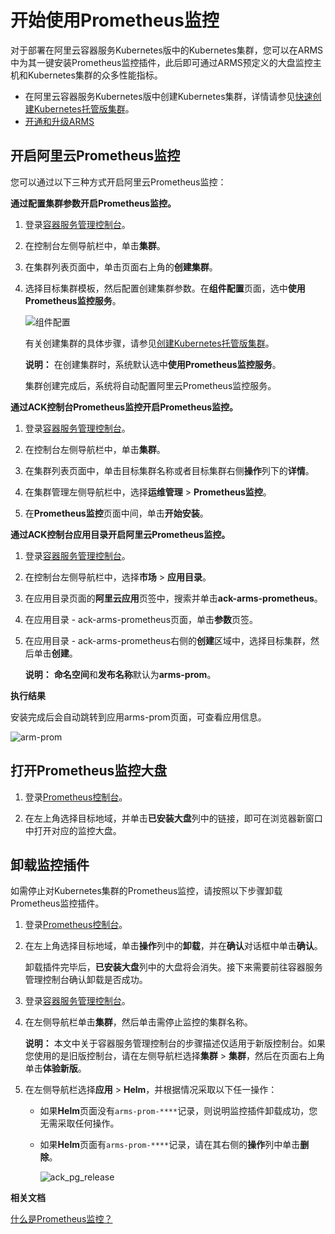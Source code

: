 # 开始使用Prometheus监控

对于部署在阿里云容器服务Kubernetes版中的Kubernetes集群，您可以在ARMS中为其一键安装Prometheus监控插件，此后即可通过ARMS预定义的大盘监控主机和Kubernetes集群的众多性能指标。

-   在阿里云容器服务Kubernetes版中创建Kubernetes集群，详情请参见[快速创建Kubernetes托管版集群](/intl.zh-CN/快速入门/基础入门/快速创建Kubernetes托管版集群.md)。
-   [开通和升级ARMS](/intl.zh-CN/快速入门/开通和升级ARMS.md)

## 开启阿里云Prometheus监控

您可以通过以下三种方式开启阿里云Prometheus监控：

**通过配置集群参数开启Prometheus监控。**

1.  登录[容器服务管理控制台](https://cs.console.aliyun.com)。

2.  在控制台左侧导航栏中，单击**集群**。

3.  在集群列表页面中，单击页面右上角的**创建集群**。

4.  选择目标集群模板，然后配置创建集群参数。在**组件配置**页面，选中**使用Prometheus监控服务**。

    ![组件配置](https://static-aliyun-doc.oss-accelerate.aliyuncs.com/assets/img/zh-CN/5816545161/p248500.png)

    有关创建集群的具体步骤，请参见[创建Kubernetes托管版集群](/intl.zh-CN/Kubernetes集群用户指南/集群/创建集群/创建Kubernetes托管版集群.md)。

    **说明：** 在创建集群时，系统默认选中**使用Prometheus监控服务**。

    集群创建完成后，系统将自动配置阿里云Prometheus监控服务。


**通过ACK控制台Prometheus监控开启Prometheus监控。**

1.  登录[容器服务管理控制台](https://cs.console.aliyun.com)。

2.  在控制台左侧导航栏中，单击**集群**。

3.  在集群列表页面中，单击目标集群名称或者目标集群右侧**操作**列下的**详情**。

4.  在集群管理左侧导航栏中，选择**运维管理** \> **Prometheus监控**。

5.  在**Prometheus监控**页面中间，单击**开始安装**。


**通过ACK控制台应用目录开启阿里云Prometheus监控。**

1.  登录[容器服务管理控制台](https://cs.console.aliyun.com)。

2.  在控制台左侧导航栏中，选择**市场** \> **应用目录**。

3.  在应用目录页面的**阿里云应用**页签中，搜索并单击**ack-arms-prometheus**。

4.  在应用目录 - ack-arms-prometheus页面，单击**参数**页签。

5.  在应用目录 - ack-arms-prometheus右侧的**创建**区域中，选择目标集群，然后单击**创建**。

    **说明：** **命名空间**和**发布名称**默认为**arms-prom**。


**执行结果**

安装完成后会自动跳转到应用arms-prom页面，可查看应用信息。

![arm-prom](https://static-aliyun-doc.oss-accelerate.aliyuncs.com/assets/img/zh-CN/5816545161/p248613.png)

## 打开Prometheus监控大盘

1.  登录[Prometheus控制台](https://prometheus.console.aliyun.com/#/home)。

2.  在左上角选择目标地域，并单击**已安装大盘**列中的链接，即可在浏览器新窗口中打开对应的监控大盘。


## 卸载监控插件

如需停止对Kubernetes集群的Prometheus监控，请按照以下步骤卸载Prometheus监控插件。

1.  登录[Prometheus控制台](https://prometheus.console.aliyun.com/#/home)。

2.  在左上角选择目标地域，单击**操作**列中的**卸载**，并在**确认**对话框中单击**确认**。

    卸载插件完毕后，**已安装大盘**列中的大盘将会消失。接下来需要前往容器服务管理控制台确认卸载是否成功。

3.  登录[容器服务管理控制台](https://cs.console.aliyun.com)。

4.  在左侧导航栏单击**集群**，然后单击需停止监控的集群名称。

    **说明：** 本文中关于容器服务管理控制台的步骤描述仅适用于新版控制台。如果您使用的是旧版控制台，请在左侧导航栏选择**集群** \> **集群**，然后在页面右上角单击**体验新版**。

5.  在左侧导航栏选择**应用** \> **Helm**，并根据情况采取以下任一操作：

    -   如果**Helm**页面没有`arms-prom-****`记录，则说明监控插件卸载成功，您无需采取任何操作。
    -   如果**Helm**页面有`arms-prom-****`记录，请在其右侧的**操作**列中单击**删除**。

        ![ack_pg_release](https://static-aliyun-doc.oss-accelerate.aliyuncs.com/assets/img/zh-CN/4616183161/p143010.png)


**相关文档**  


[什么是Prometheus监控？]()

